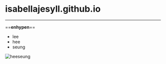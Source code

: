 # isabellajesyll.github.io
---
==**enhypen**==
- lee
- hee
- seung

![heeseung](https://64.media.tumblr.com/ce35bacebbcf113b6b876013d205eb46/87592b2e30233dd0-45/s540x810/6a99cfdfaff9e069f11b65d32f79d84c2dfb6a37.jpg)
